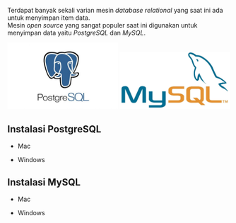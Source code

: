 Terdapat banyak sekali varian mesin *database relational* yang saat ini ada untuk menyimpan item data.\
Mesin *open source* yang sangat populer saat ini digunakan untuk menyimpan data yaitu *PostgreSQL* dan *MySQL*.
<p align="center">
<img src="/Images/postgre-img.jpg" width="250">
<img src="/Images/mysql-img.jpg" width="250">
</p> 

## Instalasi PostgreSQL

* Mac

* Windows

## Instalasi MySQL

* Mac

* Windows



